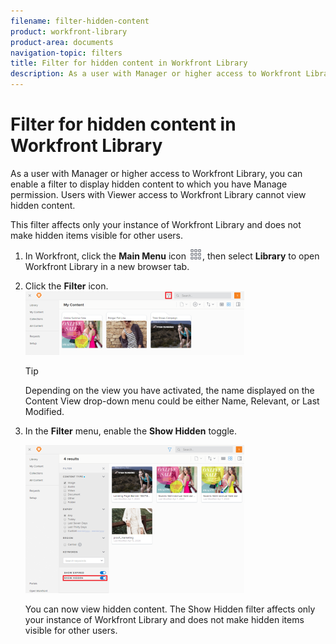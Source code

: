 ```yaml
---
filename: filter-hidden-content
product: workfront-library
product-area: documents
navigation-topic: filters
title: Filter for hidden content in Workfront Library
description: As a user with Manager or higher access to Workfront Library, you can enable a filter to display hidden content to which you have Manage permission. Users with Viewer access to Workfront Library cannot view hidden content.
---
```


# Filter for hidden content in Workfront Library

As a user with Manager or higher access to Workfront Library, you can enable a filter to display hidden content to which you have Manage permission. Users with Viewer access to Workfront Library cannot view hidden content.

This filter affects only your instance of Workfront Library and does not make hidden items visible for other users.

1. In Workfront, click the **Main Menu** icon ![](assets/main-menu-icon.png), then select **Library** to open Workfront Library in a new browser tab.
1. Click the **Filter** icon.  
   ![](assets/filter-icon-location-350x102.png)

   >[!TIP]
   >
   >Depending on the view you have activated, the name displayed on the Content View drop-down menu could be either Name, Relevant, or Last Modified.

1. In the **Filter** menu, enable the **Show Hidden** toggle.

   ![](assets/show-hidden-filter-350x237.png)

   You can now view hidden content. The Show Hidden filter affects only your instance of Workfront Library and does not make hidden items visible for other users.

